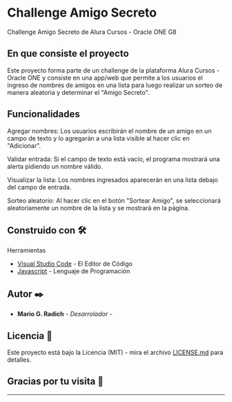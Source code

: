 # Challenge Amigo Secreto

Challenge Amigo Secreto de Alura Cursos - Oracle ONE G8

## En que consiste el proyecto

Este proyecto forma parte de un challenge de la plataforma Alura Cursos - Oracle ONE y consiste en una app/web que permite a los usuarios el ingreso de nombres de amigos en una lista para luego realizar un sorteo de manera aleatoria y determinar el "Amigo Secreto".

## Funcionalidades

Agregar nombres: Los usuarios escribirán el nombre de un amigo en un campo de texto y lo agregarán a una lista visible al hacer clic en "Adicionar".

Validar entrada: Si el campo de texto está vacío, el programa mostrará una alerta pidiendo un nombre válido.

Visualizar la lista: Los nombres ingresados aparecerán en una lista debajo del campo de entrada.

Sorteo aleatorio: Al hacer clic en el botón "Sortear Amigo", se seleccionará aleatoriamente un nombre de la lista y se mostrará en la página.


## Construido con 🛠️

Herramientas 

* [Visual Studio Code](https://code.visualstudio.com/) - El Editor de Código
* [Javascript](https://developer.mozilla.org/es/docs/Web/JavaScript) - Lenguaje de Programación 

## Autor ✒️

* **Mario G. Radich** - *Desarrolador* - [](https://github.com/MarioRadich/)


## Licencia 📄

Este proyecto está bajo la Licencia (MIT) - mira el archivo [LICENSE.md](LICENSE.md) para detalles.

## Gracias por tu visita 🎁


---
